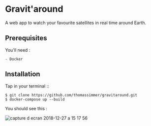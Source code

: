 # Gravit'around

A web app to watch your favourite satellites in real time around Earth.

Prerequisites
------------

You'll need :

    - Docker

Installation
------------

Tap in your terminal ::

    $ git clone https://github.com/thomassimmer/gravitaround.git
    $ docker-compose up --build


You should see this : 

![capture d ecran 2018-12-27 a 15 17 56](https://user-images.githubusercontent.com/37903526/50483243-24bf6b80-09eb-11e9-9cb8-ba7502012394.png)

